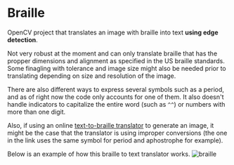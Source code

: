 # Braille
OpenCV project that translates an image with braille into text __using edge detection__.

Not very robust at the moment and can only translate braille that has the propper dimensions and alignment as specified in the US braille standards. Some finagling with tolerance and image size might also be needed prior to translating depending on size and resolution of the image.

There are also different ways to express several symbols such as a period, and as of right now the code only accounts for one of them.
It also doesn't handle indicators to capitalize the entire word (such as `^^`) or numbers with more than one digit.

Also, if using an online [text-to-braille translator](https://www.atractor.pt/mat/matbr/matbraille-_en.html) to generate an image, it might be the case that the translator is using improper conversions (the one in the link uses the same symbol for period and aphostrophe for example).

Below is an example of how this braille to text translator works.
![braille](https://i.imgur.com/m5In8QG.jpg)
